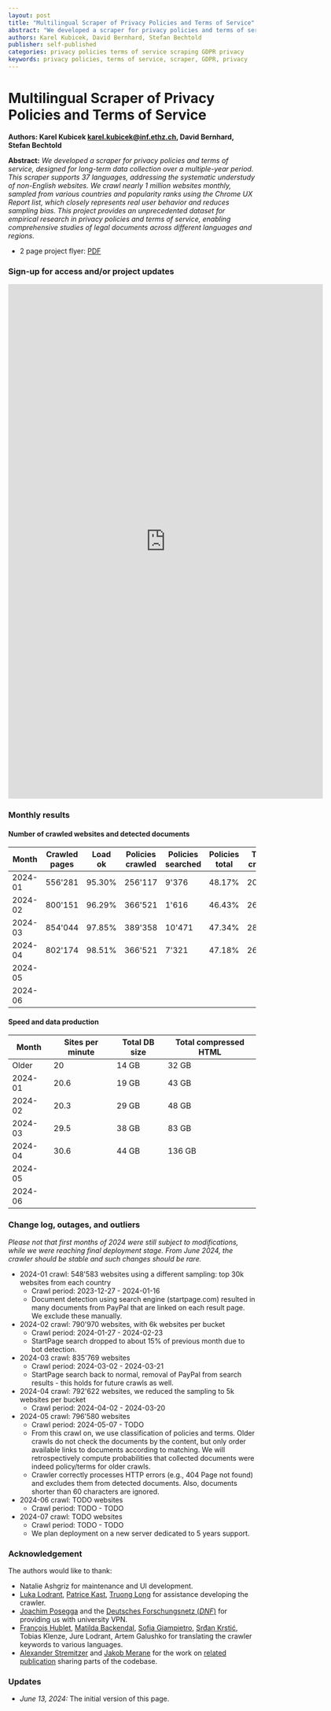 ```yaml
---
layout: post
title: "Multilingual Scraper of Privacy Policies and Terms of Service"
abstract: "We developed a scraper for privacy policies and terms of service, designed for long-term data collection over a multiple-year period. This scraper supports 37 languages, addressing the systematic understudy of non-English websites. We crawl nearly 1 million websites monthly, sampled from various countries and popularity ranks using the Chrome UX Report list, which closely represents real user behavior and reduces sampling bias. This project provides an unprecedented dataset for empirical research in privacy policies and terms of service, enabling comprehensive studies of legal documents across different languages and regions."
authors: Karel Kubicek, David Bernhard, Stefan Bechtold
publisher: self-published
categories: privacy policies terms of service scraping GDPR privacy
keywords: privacy policies, terms of service, scraper, GDPR, privacy
---
```


# Multilingual Scraper of Privacy Policies and Terms of Service

**Authors: Karel Kubicek <karel.kubicek@inf.ethz.ch>, David Bernhard, Stefan Bechtold**

**Abstract:** *We developed a scraper for privacy policies and terms of service, designed for long-term data collection over a multiple-year period. This scraper supports 37 languages, addressing the systematic understudy of non-English websites. We crawl nearly 1 million websites monthly, sampled from various countries and popularity ranks using the Chrome UX Report list, which closely represents real user behavior and reduces sampling bias. This project provides an unprecedented dataset for empirical research in privacy policies and terms of service, enabling comprehensive studies of legal documents across different languages and regions.*

* 2 page project flyer: [PDF](https://karelkubicek.github.io/assets/pdf/Multilingual_Scraper_of_Privacy_Policies_and_Terms_of_Service.pdf)


### Sign-up for access and/or project updates

<iframe src="https://docs.google.com/forms/d/e/1FAIpQLSdIQQWEBXNjhp4SY2hTgn4qtV86rmcjLb8oDXN7f-d9cIbFPw/viewform?embedded=true" width="640" height="1046" frameborder="0" marginheight="0" marginwidth="0">Loading…</iframe>

### Monthly results

#### Number of crawled websites and detected documents

| Month     | Crawled pages     | Load ok   | Policies crawled  | Policies searched     | Policies total    | Terms crawled     | Terms searched    | Terms total   |
|---    |---    |---    |---    |---    |---    |---    |---    |---    |
| 2024-01   | 556'281   | 95.30%    | 256'117   | 9'376     | 48.17%    | 202'297   | 17'148    | 39.82%    |
| 2024-02   | 800'151   | 96.29%    | 366'521   | 1'616     | 46.43%    | 264'758   | 1'661     | 33.60%    |
| 2024-03   | 854'044   | 97.85%    | 389'358   | 10'471    | 47.34%    | 281'366   | 5'313     | 33.95%    |
| 2024-04   | 802'174   | 98.51%    | 366'521   | 7'321     | 47.18%    | 264'758   | 1'661     | 33.62%    |
| 2024-05   |   |   |   |   |   |   |   |   |
| 2024-06   |   |   |   |   |   |   |   |   |

#### Speed and data production

| Month     | Sites per minute  | Total DB size     | Total compressed HTML    |
|---    |---    |---    |---    |
| Older     | 20    | 14 GB     | 32 GB     |
| 2024-01   | 20.6  | 19 GB     | 43 GB     |
| 2024-02   | 20.3  | 29 GB     | 48 GB     |
| 2024-03   | 29.5  | 38 GB     | 83 GB     |
| 2024-04   | 30.6  | 44 GB     | 136 GB    |
| 2024-05   |   |   |   |
| 2024-06   |   |   |   |

### Change log, outages, and outliers

*Please not that first months of 2024 were still subject to modifications, while we were reaching final deployment stage. From June 2024, the crawler should be stable and such changes should be rare.*

* 2024-01 crawl: 548'583 websites using a different sampling: top 30k websites from each country
  - Crawl period: 2023-12-27 - 2024-01-16
  - Document detection using search engine (startpage.com) resulted in many documents from PayPal that are linked on each result page. We exclude these manually.
* 2024-02 crawl: 790'970 websites, with 6k websites per bucket
  - Crawl period: 2024-01-27 - 2024-02-23
  - StartPage search dropped to about 15% of previous month due to bot detection.
* 2024-03 crawl: 835'769 websites
  - Crawl period: 2024-03-02 - 2024-03-21
  - StartPage search back to normal, removal of PayPal from search results - this holds for future crawls as well.
* 2024-04 crawl: 792'622 websites, we reduced the sampling to 5k websites per bucket
  - Crawl period: 2024-04-02 - 2024-03-20
* 2024-05 crawl: 796'580 websites
  - Crawl period: 2024-05-07 - TODO
  - From this crawl on, we use classification of policies and terms. Older crawls do not check the documents by the content, but only order available links to documents according to matching. We will retrospectively compute probabilities that collected documents were indeed policy/terms for older crawls.
  - Crawler correctly processes HTTP errors (e.g., 404 Page not found) and excludes them from detected documents. Also, documents shorter than 60 characters are ignored.
* 2024-06 crawl: TODO websites
  - Crawl period: TODO - TODO
* 2024-07 crawl: TODO websites
  - Crawl period: TODO - TODO
  - We plan deployment on a new server dedicated to 5 years support.

### Acknowledgement

The authors would like to thank:

* Natalie Ashgriz for maintenance and UI development.
* [Luka Lodrant](https://www.research-collection.ethz.ch/handle/20.500.11850/534764),  [Patrice Kast](https://karelkubicek.github.io/assets/pdf/Patrice_Kast_Automating_website_registration_for_GDPR_compliance_analysis_signed.pdf), [Truong Long](https://karelkubicek.github.io/assets/pdf/Truong_Hoang_Long_BSc_Thesis_Privacy_Observatory.pdf) for assistance developing the crawler.
* [Joachim Posegga](https://www.sec.uni-passau.de/en/team/prof-dr-joachim-posegga/) and the [Deutsches Forschungsnetz (*DNF*)](https://www.dfn.de/) for providing us with university VPN.
* [François Hublet](https://hblt.eu/), [Matilda Backendal](https://mbackendal.github.io/), [Sofia Giampietro](https://inf.ethz.ch/people/people-atoz/person-detail.Mjc3Nzg2.TGlzdC8zMDQsLTIxNDE4MTU0NjA=.html), [Srđan Krstić](https://krledmno1.github.io/), Tobias Klenze, Jure Lodrant, Artem Galushko for translating the crawler keywords to various languages.
* [Alexander Stremitzer](https://lawecon.ethz.ch/group/professors/stremitzer.html) and [Jakob Merane](https://lawecon.ethz.ch/group/scientific-team/merane.html) for the work on [related publication](post/reg-www) sharing parts of the codebase.


### Updates

* *June 13, 2024:* The initial version of this page.
